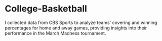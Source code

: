 # College-Basketball
I collected data from CBS Sports to analyze teams' covering and winning percentages for home and away games, providing insights into their performance in the March Madness tournament.
